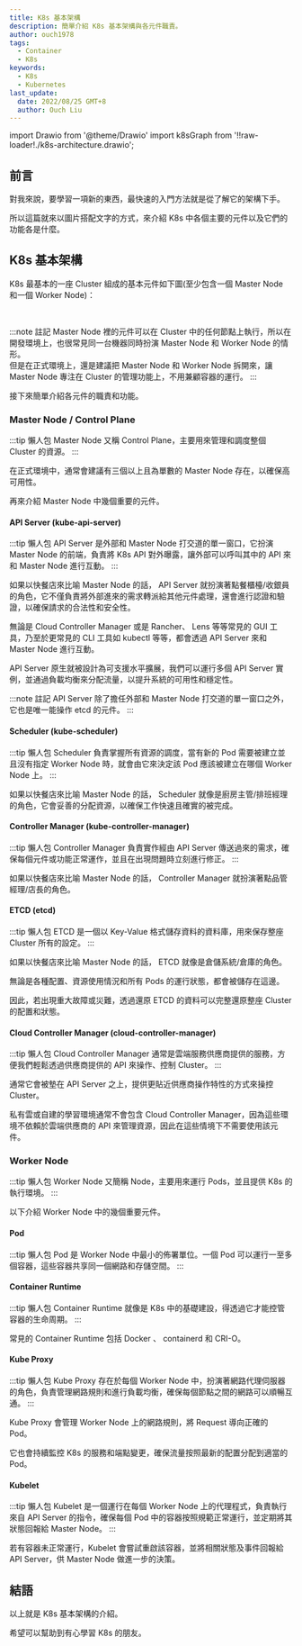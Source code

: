 ```yaml
---
title: K8s 基本架構
description: 簡單介紹 K8s 基本架構與各元件職責。
author: ouch1978
tags:
  - Container
  - K8s
keywords:
  - K8s
  - Kubernetes
last_update:
  date: 2022/08/25 GMT+8
  author: Ouch Liu
---
```


import Drawio from '@theme/Drawio'
import k8sGraph from '!!raw-loader!./k8s-architecture.drawio';

## 前言

對我來說，要學習一項新的東西，最快速的入門方法就是從了解它的架構下手。

所以這篇就來以圖片搭配文字的方式，來介紹 K8s 中各個主要的元件以及它們的功能各是什麼。

## K8s 基本架構

K8s 最基本的一座 Cluster 組成的基本元件如下圖(至少包含一個 Master Node 和一個 Worker Node)：

<Drawio content={k8sGraph} lightbox="0" toolbar="zoom"/>

<br/>

:::note 註記
Master Node 裡的元件可以在 Cluster 中的任何節點上執行，所以在開發環境上，也很常見同一台機器同時扮演 Master Node 和 Worker Node 的情形。<br/>
但是在正式環境上，還是建議把 Master Node 和 Worker Node 拆開來，讓 Master Node 專注在 Cluster 的管理功能上，不用兼顧容器的運行。
:::

接下來簡單介紹各元件的職責和功能。

### Master Node / Control Plane

:::tip 懶人包
Master Node 又稱 Control Plane，主要用來管理和調度整個 Cluster 的資源。
:::

在正式環境中，通常會建議有三個以上且為單數的 Master Node 存在，以確保高可用性。

再來介紹 Master Node 中幾個重要的元件。

#### API Server (kube-api-server)

:::tip 懶人包
API Server 是外部和 Master Node 打交道的單一窗口，它扮演 Master Node 的前端，負責將 K8s API 對外曝露，讓外部可以呼叫其中的 API 來和 Master Node 進行互動。
:::

如果以快餐店來比喻 Master Node 的話， API Server 就扮演著點餐櫃檯/收銀員的角色，它不僅負責將外部進來的需求轉派給其他元件處理，還會進行認證和驗證，以確保請求的合法性和安全性。

無論是 Cloud Controller Manager 或是 Rancher、 Lens 等等常見的 GUI 工具，乃至於更常見的 CLI 工具如 kubectl 等等，都會透過 API Server 來和 Master Node 進行互動。

API Server 原生就被設計為可支援水平擴展，我們可以運行多個 API Server 實例，並通過負載均衡來分配流量，以提升系統的可用性和穩定性。

:::note 註記
API Server 除了擔任外部和 Master Node 打交道的單一窗口之外，它也是唯一能操作 etcd 的元件。
:::

#### Scheduler (kube-scheduler)

:::tip 懶人包
Scheduler 負責掌握所有資源的調度，當有新的 Pod 需要被建立並且沒有指定 Worker Node 時，就會由它來決定該 Pod 應該被建立在哪個 Worker Node 上。
:::

如果以快餐店來比喻 Master Node 的話， Scheduler 就像是廚房主管/排班經理的角色，它會妥善的分配資源，以確保工作快速且確實的被完成。

#### Controller Manager (kube-controller-manager)

:::tip 懶人包
Controller Manager 負責實作經由 API Server 傳送過來的需求，確保每個元件或功能正常運作，並且在出現問題時立刻進行修正。
:::

如果以快餐店來比喻 Master Node 的話， Controller Manager 就扮演著點品管經理/店長的角色。

#### ETCD (etcd)

:::tip 懶人包
ETCD 是一個以 Key-Value 格式儲存資料的資料庫，用來保存整座 Cluster 所有的設定。
:::

如果以快餐店來比喻 Master Node 的話， ETCD 就像是倉儲系統/倉庫的角色。

無論是各種配置、資源使用情況和所有 Pods 的運行狀態，都會被儲存在這邊。

因此，若出現重大故障或災難，透過還原 ETCD 的資料可以完整還原整座 Cluster 的配置和狀態。

#### Cloud Controller Manager (cloud-controller-manager)

:::tip 懶人包
Cloud Controller Manager 通常是雲端服務供應商提供的服務，方便我們輕鬆透過供應商提供的 API 來操作、控制 Cluster。
:::

通常它會被墊在 API Server 之上，提供更貼近供應商操作特性的方式來操控 Cluster。

私有雲或自建的學習環境通常不會包含 Cloud Controller Manager，因為這些環境不依賴於雲端供應商的 API 來管理資源，因此在這些情境下不需要使用該元件。

### Worker Node

:::tip 懶人包
Worker Node 又簡稱 Node，主要用來運行 Pods，並且提供 K8s 的執行環境。
:::

以下介紹 Worker Node 中的幾個重要元件。

#### Pod

:::tip 懶人包
Pod 是 Worker Node 中最小的佈署單位。一個 Pod 可以運行一至多個容器，這些容器共享同一個網路和存儲空間。
:::

#### Container Runtime

:::tip 懶人包
Container Runtime 就像是 K8s 中的基礎建設，得透過它才能控管容器的生命周期。
:::

常見的 Container Runtime 包括 Docker 、 containerd 和 CRI-O。

#### Kube Proxy

:::tip 懶人包
Kube Proxy 存在於每個 Worker Node 中，扮演著網路代理伺服器的角色，負責管理網路規則和進行負載均衡，確保每個節點之間的網路可以順暢互通。
:::

Kube Proxy 會管理 Worker Node 上的網路規則，將 Request 導向正確的 Pod。

它也會持續監控 K8s 的服務和端點變更，確保流量按照最新的配置分配到適當的 Pod。

#### Kubelet

:::tip 懶人包
Kubelet 是一個運行在每個 Worker Node 上的代理程式，負責執行來自 API Server 的指令，確保每個 Pod 中的容器按照規範正常運行，並定期將其狀態回報給 Master Node。
:::

若有容器未正常運行，Kubelet 會嘗試重啟該容器，並將相關狀態及事件回報給 API Server，供 Master Node 做進一步的決策。

## 結語

以上就是 K8s 基本架構的介紹。

希望可以幫助到有心學習 K8s 的朋友。
